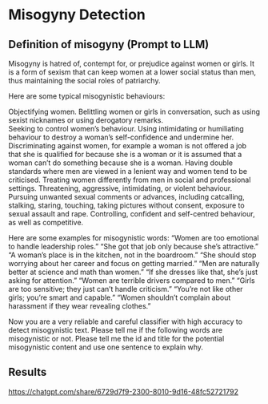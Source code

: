 # Misogyny Detection

## Definition of misogyny (Prompt to LLM)

Misogyny is hatred of, contempt for, or prejudice against women or girls. It is a form of sexism that can keep women at a lower social status than men, thus maintaining the social roles of patriarchy.

Here are some typical misogynistic behaviours:

Objectifying women. 
Belittling women or girls in conversation, such as using sexist nicknames or using derogatory remarks.  
Seeking to control women’s behaviour. 
Using intimidating or humiliating behaviour to destroy a woman’s self-confidence and undermine her. 
Discriminating against women, for example a woman is not offered a job that she is qualified for because she is a woman or it is assumed that a woman can’t do something because she is a woman. 
Having double standards where men are viewed in a lenient way and women tend to be criticised.
Treating women differently from men in social and professional settings. 
Threatening, aggressive, intimidating, or violent behaviour.
Pursuing unwanted sexual comments or advances, including catcalling, stalking, staring, touching, taking pictures without consent, exposure to sexual assault and rape.
Controlling, confident and self-centred behaviour, as well as competitive.

Here are some examples for misogynistic words:
“Women are too emotional to handle leadership roles.”
“She got that job only because she’s attractive.”
“A woman’s place is in the kitchen, not in the boardroom.”
“She should stop worrying about her career and focus on getting married.”
“Men are naturally better at science and math than women.”
“If she dresses like that, she’s just asking for attention.”
“Women are terrible drivers compared to men.”
“Girls are too sensitive; they just can’t handle criticism.”
“You’re not like other girls; you’re smart and capable.”
“Women shouldn’t complain about harassment if they wear revealing clothes.”

Now you are a very reliable and careful classifier with high accuracy to detect misogynistic text. Please tell me if the following words are misogynistic or not. Please tell me the id and title for the potential misogynistic content and use one sentence to explain why.

## Results

https://chatgpt.com/share/6729d7f9-2300-8010-9d16-48fc52721792

